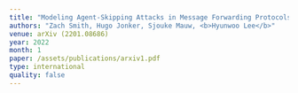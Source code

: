 ```yaml
---
title: "Modeling Agent-Skipping Attacks in Message Forwarding Protocols"
authors: "Zach Smith, Hugo Jonker, Sjouke Mauw, <b>Hyunwoo Lee</b>"
venue: arXiv (2201.08686)
year: 2022
month: 1
paper: /assets/publications/arxiv1.pdf
type: international
quality: false
---
```

